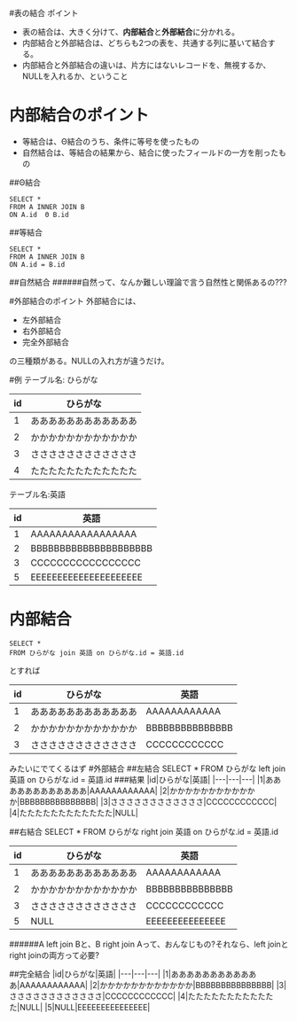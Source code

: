 #表の結合 ポイント
- 表の結合は、大きく分けて、**内部結合**と**外部結合**に分かれる。
- 内部結合と外部結合は、どちらも2つの表を、共通する列に基いて結合する。
- 内部結合と外部結合の違いは、片方にはないレコードを、無視するか、NULLを入れるか、ということ

# 内部結合のポイント
- 等結合は、Θ結合のうち、条件に等号を使ったもの
- 自然結合は、等結合の結果から、結合に使ったフィールドの一方を削ったもの

##Θ結合
~~~
SELECT *
FROM A INNER JOIN B
ON A.id  Θ B.id
~~~

##等結合
~~~
SELECT *
FROM A INNER JOIN B
ON A.id = B.id
~~~

##自然結合
######自然って、なんか難しい理論で言う自然性と関係あるの???

#外部結合のポイント
外部結合には、

- 左外部結合
- 右外部結合
- 完全外部結合

の三種類がある。NULLの入れ方が違うだけ。

#例
テーブル名: ひらがな

|id|ひらがな|
|---|---|
|1|ああああああああああああ|
|2|かかかかかかかかかかかか|
|3|ささささささささささささ|
|4|たたたたたたたたたたたた|


テーブル名:英語

|id|英語|
|---|---|
|1|AAAAAAAAAAAAAAAAA|
|2|BBBBBBBBBBBBBBBBBBBBB|
|3|CCCCCCCCCCCCCCCCC|
|5|EEEEEEEEEEEEEEEEEEEEE|

# 内部結合
	SELECT *
	FROM ひらがな join 英語 on ひらがな.id = 英語.id
とすれば

|id|ひらがな|英語|
|---|---|---|
|1|ああああああああああああ|AAAAAAAAAAAA|
|2|かかかかかかかかかかかか|BBBBBBBBBBBBBBB|
|3|ささささささささささささ|CCCCCCCCCCCC|

みたいにでてくるはず
#外部結合
##左結合
	SELECT *
	FROM ひらがな left join 英語 on ひらがな.id = 英語.id
###結果
|id|ひらがな|英語|
|---|---|---|
|1|ああああああああああああ|AAAAAAAAAAAA|
|2|かかかかかかかかかかかか|BBBBBBBBBBBBBBB|
|3|ささささささささささささ|CCCCCCCCCCCC|
|4|たたたたたたたたたたたた|NULL|

##右結合
	SELECT *
	FROM ひらがな right join 英語 on ひらがな.id = 英語.id

|id|ひらがな|英語|
|---|---|---|
|1|ああああああああああああ|AAAAAAAAAAAA|
|2|かかかかかかかかかかかか|BBBBBBBBBBBBBBB|
|3|ささささささささささささ|CCCCCCCCCCCC|
|5|NULL|EEEEEEEEEEEEEEE|

######A left join Bと、B right join Aって、おんなじもの?それなら、left joinとright joinの両方って必要?

##完全結合
|id|ひらがな|英語|
|---|---|---|
|1|ああああああああああああ|AAAAAAAAAAAA|
|2|かかかかかかかかかかかか|BBBBBBBBBBBBBBB|
|3|ささささささささささささ|CCCCCCCCCCCC|
|4|たたたたたたたたたたたた|NULL|
|5|NULL|EEEEEEEEEEEEEEE|

